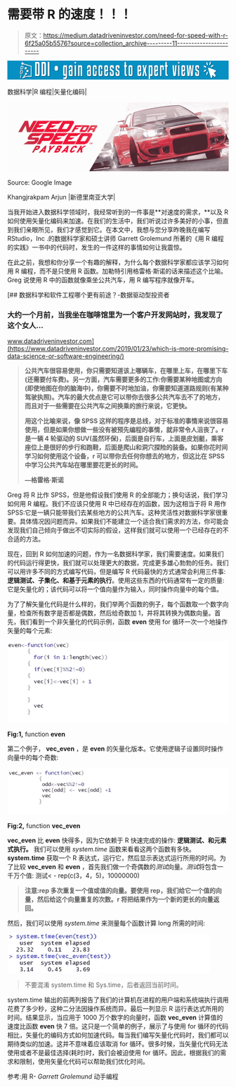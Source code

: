 # 需要带 R 的速度！！！

> 原文：<https://medium.datadriveninvestor.com/need-for-speed-with-r-6f25a05b5576?source=collection_archive---------11----------------------->

[![](img/16d7223b8f52c3ef8f38fb9795bef9eb.png)](http://www.track.datadriveninvestor.com/1B9E)

数据科学|R 编程|矢量化编码|

![](img/c67dd95da68379ae6e46014662cb65d4.png)

Source: Google Image

Khangjrakpam Arjun |新德里南亚大学|

当我开始进入数据科学领域时，我经常听到的一件事是**对速度的需求，**以及 R 如何使用矢量化编码来加速。在我们的生活中，我们听说过许多美好的小事，但直到我们亲眼所见，我们才感觉到它。在本文中，我想与您分享昨晚我在编写 RStudio，Inc .的数据科学家和硕士讲师 Garrett Grolemund 所著的《用 R 编程的实践》一书中的代码时，发生的一件这样的事情如何让我震惊。

在此之前，我想和你分享一个有趣的解释，为什么每个数据科学家都应该学习如何用 R 编程，而不是只使用 R 函数。加勒特引用格雷格·斯诺的话来描述这个比喻。Greg 说使用 R 中的函数就像乘坐公共汽车，用 R 编写程序就像开车。

[](https://www.datadriveninvestor.com/2019/01/23/which-is-more-promising-data-science-or-software-engineering/) [## 数据科学和软件工程哪个更有前途？-数据驱动型投资者

### 大约一个月前，当我坐在咖啡馆里为一个客户开发网站时，我发现了这个女人…

www.datadriveninvestor.com](https://www.datadriveninvestor.com/2019/01/23/which-is-more-promising-data-science-or-software-engineering/) 

> **公共汽车很容易使用，你只需要知道该上哪辆车，在哪里上车，在哪里下车(还需要付车费)。另一方面，汽车需要更多的工作:你需要某种地图或方向(即使地图在你的脑海中)，你需要不时地加油，你需要知道道路规则(有某种驾驶执照)。汽车的最大优点是它可以带你去很多公共汽车去不了的地方，而且对于一些需要在公共汽车之间换乘的旅行来说，它更快。**
> 
> **用这个比喻来说，像 SPSS 这样的程序是总线，对于标准的事情来说很容易使用，但是如果你想做一些没有被预先编程的事情，就非常令人沮丧了。r 是一辆 4 轮驱动的 SUV(虽然环保)，后面是自行车，上面是皮划艇，乘客座位上是很好的步行和跑鞋，后面是爬山和洞穴探险的装备。如果你花时间学习如何使用这个设备，r 可以带你去任何你想去的地方，但这比在 SPSS 中学习公共汽车站在哪里要花更长的时间。**
> 
> **—格雷格·斯诺**

Greg 将 R 比作 SPSS，但是他假设我们使用 R 的全部能力；换句话说，我们学习如何用 R 编程。我们不应该只使用 R 中已经存在的函数，因为这相当于将 R 用作 SPSS:它是一辆只能带我们去某些地方的公共汽车。这种灵活性对数据科学家很重要。具体情况因问题而异。如果我们不能建立一个适合我们需求的方法，你可能会发现我们自己倾向于做出不切实际的假设，这样我们就可以使用一个已经存在的不合适的方法。

现在，回到 R 如何加速的问题，作为一名数据科学家，我们需要速度。如果我们的代码运行得更快，我们就可以处理更大的数据，完成更多雄心勃勃的任务。我们可以用许多不同的方式编写代码，但是编写 R 代码最快的方式通常会利用三件事:**逻辑测试、子集化、**和**基于元素的执行**。使用这些东西的代码通常有一定的质量:它是矢量化的；该代码可以将一个值向量作为输入，同时操作向量中的每个值。

为了了解矢量化代码是什么样的，我们举两个函数的例子，每个函数取一个数字向量，检查所有数字是否都是偶数，然后给奇数加 1，并将其转换为偶数向量。首先，我们看到一个非矢量化的代码示例，函数 **even** 使用 for 循环一次一个地操作矢量的每个元素:

![](img/e4d62a1b019d9d83d1c4a26be8a41643.png)

**Fig:1,** function **even**

第二个例子， **vec_even** ，是 **even** 的矢量化版本。它使用逻辑子设置同时操作向量中的每个奇数:

![](img/893712c71e2d22403f2e5c27fbb67d8c.png)

**Fig:2,** function **vec_even**

**vec_even** 比 **even** 快得多，因为它依赖于 R 快速完成的操作:
**逻辑测试、**和**元素式执行。**
我们可以使用 *system.time* 函数来看看这两个函数有多快。 **system.time** 获取一个 R 表达式，运行它，然后显示表达式运行所用的时间。为了比较 **vec_even** 和 **even** ，首先我们做一个奇偶数的*测试*向量。*测试*将包含一千万个值:
测试< - rep(c(3，4，5)，10000000)

> **注意:rep 多次重复一个值或值的向量。要使用 rep，我们给它一个值的向量，然后给这个向量重复的次数。r 将把结果作为一个新的更长的向量返回。**

然后，我们可以使用 *system.time* 来测量每个函数计算 long 所需的时间:

![](img/99bec3029b5cb38bce4e6909e966788b.png)

> 不要混淆 system.time 和 Sys.time，后者返回当前时间。

system.time 输出的前两列报告了我们的计算机在进程的用户端和系统端执行调用花费了多少秒，这种二分法因操作系统而异。最后一列显示 R 运行表达式所用的时间。结果显示，当应用于 1000 万个数字的向量时，函数 **vec_even** 计算值的速度比函数 **even** 快 7 倍。这只是一个简单的例子，展示了与使用 for 循环的代码相比，矢量化的编码方式如何加速代码。每当我们编写矢量化代码时，我们都可以期待类似的加速。这并不意味着应该取消 for 循环。很多时候，当矢量化代码无法使用或者不是最佳选择(耗时)时，我们会被迫使用 for 循环。因此，根据我们的需求和限制，使用矢量化代码可以帮助我们优化时间。

参考:用 R- *Garrett Grolemund* 动手编程